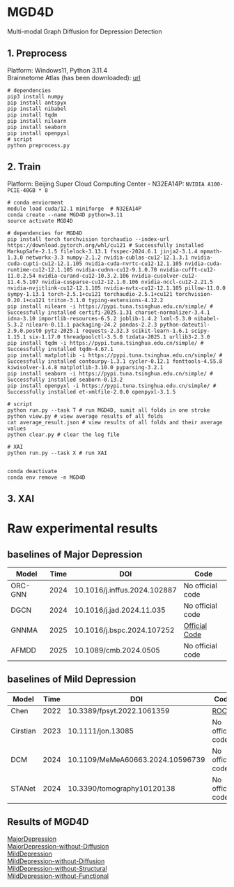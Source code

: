 # MGD4D
Multi-modal Graph Diffusion for Depression Detection

## 1. Preprocess
Platform: Windows11, Python 3.11.4 <br>
Brainnetome Atlas (has been downloaded): [url](https://atlas.brainnetome.org/download.html)

``` shell
# dependencies
pip3 install numpy
pip install antspyx
pip install nibabel
pip install tqdm
pip install nilearn
pip install seaborn
pip install openpyxl
# script
python preprocess.py
```


## 2. Train
Platform: Beijing Super Cloud Computing Center - N32EA14P: `NVIDIA A100-PCIE-40GB * 8`

``` shell
# conda enviorment
module load cuda/12.1 miniforge  # N32EA14P
conda create --name MGD4D python=3.11
source activate MGD4D

# dependencies for MGD4D
pip install torch torchvision torchaudio --index-url https://download.pytorch.org/whl/cu121 # Successfully installed MarkupSafe-2.1.5 filelock-3.13.1 fsspec-2024.6.1 jinja2-3.1.4 mpmath-1.3.0 networkx-3.3 numpy-2.1.2 nvidia-cublas-cu12-12.1.3.1 nvidia-cuda-cupti-cu12-12.1.105 nvidia-cuda-nvrtc-cu12-12.1.105 nvidia-cuda-runtime-cu12-12.1.105 nvidia-cudnn-cu12-9.1.0.70 nvidia-cufft-cu12-11.0.2.54 nvidia-curand-cu12-10.3.2.106 nvidia-cusolver-cu12-11.4.5.107 nvidia-cusparse-cu12-12.1.0.106 nvidia-nccl-cu12-2.21.5 nvidia-nvjitlink-cu12-12.1.105 nvidia-nvtx-cu12-12.1.105 pillow-11.0.0 sympy-1.13.1 torch-2.5.1+cu121 torchaudio-2.5.1+cu121 torchvision-0.20.1+cu121 triton-3.1.0 typing-extensions-4.12.2
pip install nilearn -i https://pypi.tuna.tsinghua.edu.cn/simple/ # Successfully installed certifi-2025.1.31 charset-normalizer-3.4.1 idna-3.10 importlib-resources-6.5.2 joblib-1.4.2 lxml-5.3.0 nibabel-5.3.2 nilearn-0.11.1 packaging-24.2 pandas-2.2.3 python-dateutil-2.9.0.post0 pytz-2025.1 requests-2.32.3 scikit-learn-1.6.1 scipy-1.15.1 six-1.17.0 threadpoolctl-3.5.0 tzdata-2025.1 urllib3-2.3.0
pip install tqdm -i https://pypi.tuna.tsinghua.edu.cn/simple/ # Successfully installed tqdm-4.67.1
pip install matplotlib -i https://pypi.tuna.tsinghua.edu.cn/simple/ # Successfully installed contourpy-1.3.1 cycler-0.12.1 fonttools-4.55.8 kiwisolver-1.4.8 matplotlib-3.10.0 pyparsing-3.2.1
pip install seaborn -i https://pypi.tuna.tsinghua.edu.cn/simple/ # Successfully installed seaborn-0.13.2
pip install openpyxl -i https://pypi.tuna.tsinghua.edu.cn/simple/ # Successfully installed et-xmlfile-2.0.0 openpyxl-3.1.5

# script
python run.py --task T # run MGD4D, sumit all folds in one stroke
python view.py # view average results of all folds
cat average_result.json # view results of all folds and their average values
python clear.py # clear the log file

# XAI
python run.py --task X # run XAI


conda deactivate
conda env remove -n MGD4D
```


## 3. XAI



# Raw experimental results
## baselines of Major Depression
| Model | Time | DOI | Code | 
| --- | --- | --- | --- |  
|ORC-GNN|2024|10.1016/j.inffus.2024.102887|No official code|
|DGCN|2024|10.1016/j.jad.2024.11.035|No official code|
|GNNMA|2025|10.1016/j.bspc.2024.107252|[Official Code](https://github.com/siwei9898/GNNMA)|
|AFMDD|2025|10.1089/cmb.2024.0505|No official code|

## baselines of Mild Depression
| Model | Time | DOI | Code | 
| --- | --- | --- | --- |  
|Chen|2022|10.3389/fpsyt.2022.1061359|[ROCA](https://github.com/Luoyu-Wang/ROCA)|
|Cirstian|2023|10.1111/jon.13085|No official code|
|DCM|2024|10.1109/MeMeA60663.2024.10596739|No official code|
|STANet|2024|10.3390/tomography10120138|No official code|

## Results of MGD4D
[MajorDepression](./OriginalExperimentalData/MajorDepression/MGD4D.json)<br>
[MajorDepression-without-Diffusion](./OriginalExperimentalData/MajorDepression/MGD4D-D.json)<br>
[MildDepression](./OriginalExperimentalData/MildDepression/MGD4D.json)<br>
[MildDepression-without-Diffusion](./OriginalExperimentalData/MildDepression/MGD4D-D.json)<br>
[MildDepression-without-Structural](./OriginalExperimentalData/MildDepression/MGD4D-S.json)<br>
[MildDepression-without-Functional](./OriginalExperimentalData/MildDepression/MGD4D-F.json)